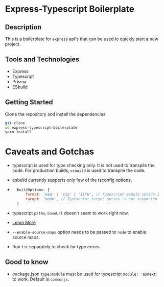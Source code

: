 # Express-Typescript Boilerplate

## Description

This is a boilerplate for `express` api's that can be used to quickly start a new project.

## Tools and Technologies

- Express
- Typescript
- Prisma
- ESbuild

## Getting Started

Clone the repository and install the dependencies

```bash
git clone
cd express-typescript-boilerplate
yarn install
```

# Caveats and Gotchas

- typescript is used for type checking only. It is not used to transpile the code. For production builds, `esbuild` is used to transpile the code.
- esbuild currently supports only few of the tsconfig options.
- ```mjs
    buildOptions: {
        format: 'esm' | 'cjs' | 'iife', // Typescript module option is not supported
        target: 'node', // Typescript target option is not supported
    }
  ```
- typescript `paths`, `baseUrl` doesn't seem to work right now.
- [Learn More](https://esbuild.github.io/content-types/#no-type-system)

- `--enable-source-maps` option needs to be passed to `node` to enable source maps.

- Run `tsc` separately to check for type errors.

## Good to know

- package.json `type:module` must be used for typescript `module: 'esnext'` to work. Default is `commonjs`.
